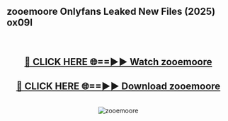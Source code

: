 <h2>zooemoore Onlyfans Leaked New Files (2025) ox09l</h2>
<br>
<div align="center">
<h2><a href="https://mediafiles.top/zooemoore&ref=git" rel="nofollow">🔴 CLICK HERE 🌐==►► Watch zooemoore</a></h2>
<h2><a href="https://mediafiles.top/zooemoore&ref=git" rel="nofollow">🔴 CLICK HERE 🌐==►► Download zooemoore</a></h2>
<br>
<a href="https://mediafiles.top/zooemoore&ref=git" rel="nofollow" data-target="animated-image.originalLink"><img src="https://i.ibb.co.com/xMMVF88/686577567.gif" alt="zooemoore" style="max-width: 100%; display: inline-block;" data-target="animated-image.originalImage"></a>
</div>
<br>
<br>